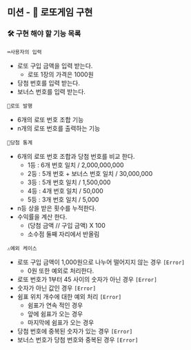 ## 미션 - 🎰 로또게임 구현

### 🛠️ 구현 해야 할 기능 목록
```⌨️사용자의 입력```

- 로또 구입 금액을 입력 받는다.
    - 로또 1장의 가격은 1000원
- 당첨 번호를 입력 받는다.
- 보너스 번호를 입력 받는다.

```🎲로또 발행```

- 6개의 로또 번호 조합 기능
- n개의 로또 번호를 출력하는 기능


```🧾당첨 통계```

- 6개의 로또 번호 조합과 당첨 번호를 비교 한다.
    - 1등 : 6개 번호 일치 / 2,000,000,000
    - 2등 : 5개 번호 + 보너스 번호 일치 / 30,000,000
    - 3등 : 5개 번호 일치 / 1,500,000
    - 4등 : 4개 번호 일치 / 50,000
    - 5등 : 3개 번호 일치 / 5,000
- n등 상을 받은 횟수를 누적한다.
- 수익률을 계산 한다.
    - (당첨 금액 // 구입 금액) X 100
    - 소수점 둘째 자리에서 반올림



```⚠️예외 케이스```

- 로또 구입 금액이 1,000원으로 나누어 떨어지지 않는 경우 ```[Error]```
    - 0원 또한 예외로 처리한다.
- 로또 번호가 1부터 45 사이의 숫자가 아닌 경우 ```[Error]```
- 숫자가 아닌 값인 경우 ```[Error]```
- 쉼표 위치 개수에 대한 예외 처리 ```[Error]```
    - 쉼표가 연속 적인 경우
    - 앞에 쉼표가 오는 경우
    - 마지막에 쉼표가 오는 경우
- 당첨 번호에 중복된 숫자가 있는 경우 ```[Error]```
- 보너스 번호가 당첨 번호와 중복된 경우 ```[Error]```

